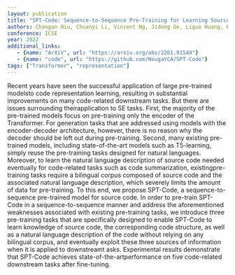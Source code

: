 ```yaml
---
layout: publication
title: "SPT-Code: Sequence-to-Sequence Pre-Training for Learning Source Code Representations"
authors: Changan Niu, Chuanyi Li, Vincent Ng, Jidong Ge, Liguo Huang, Bin Luo
conference: ICSE
year: 2022
additional_links:
   - {name: "ArXiV", url: "https://arxiv.org/abs/2201.01549"}
   - {name: "code", url: "https://github.com/NougatCA/SPT-Code"}
tags: ["Transformer", "representation"]
---
```

Recent years have seen the successful application of large pre-trained modelsto code representation learning, resulting in substantial improvements on many code-related downstream tasks. But there are issues surrounding theirapplication to SE tasks. First, the majority of the pre-trained models focus on pre-training only the encoder of the Transformer. For generation tasks that are addressed using models with the encoder-decoder architecture, however, there is no reason why the decoder should be left out during pre-training. Second, many existing pre-trained models, including state-of-the-art models such as T5-learning, simply reuse the pre-training tasks designed for natural languages. Moreover, to learn the natural language description of source code needed eventually for code-related tasks such as code summarization, existingpre-training tasks require a bilingual corpus composed of source code and the associated natural language description, which severely limits the amount of data for pre-training. To this end, we propose SPT-Code, a sequence-to-sequence pre-trained model for source code. In order to pre-train SPT-Code in a sequence-to-sequence manner and address the aforementioned weaknesses associated with existing pre-training tasks, we introduce three pre-training tasks that are specifically designed to enable SPT-Code to learn knowledge of source code, the corresponding code structure, as well as a natural language description of the code without relying on any bilingual corpus, and eventually exploit these three sources of information when it is applied to downstreamt asks. Experimental results demonstrate that SPT-Code achieves state-of-the-artperformance on five code-related downstream tasks after fine-tuning.
